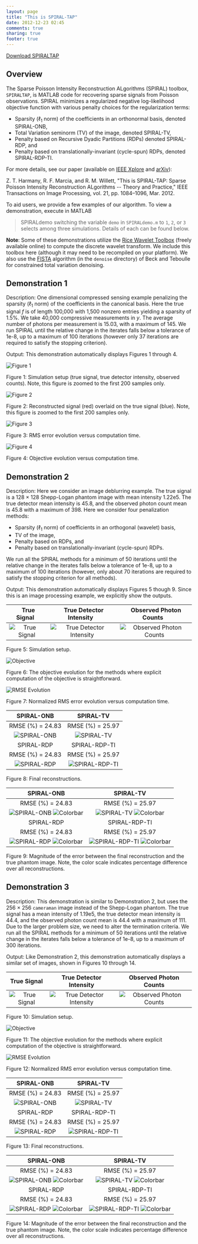 ```yaml
---
layout: page
title: "This is SPIRAL-TAP"
date: 2012-12-23 02:45
comments: true
sharing: true
footer: true
---
```


[Download SPIRALTAP][SPIRALTAPDownload]

## Overview ##

The Sparse Poisson Intensity Reconstruction ALgorithms (SPIRAL) toolbox, ``SPIRALTAP``, is MATLAB code for recovering sparse signals from Poisson observations. SPIRAL minimizes a regularized negative log-likelihood objective function with various penalty choices for the regularization terms:

- Sparsity ($\ell_1$ norm) of the coefficients in an orthonormal basis, denoted SPIRAL-ONB,
- Total Variation seminorm (TV) of the image, denoted SPIRAL-TV,
- Penalty based on Recursive Dyadic Partitions (RDPs) denoted SPIRAL-RDP, and
- Penalty based on translationally-invariant (cycle-spun) RDPs, denoted SPIRAL-RDP-TI.

For more details, see our paper (available on [IEEE Xplore][SPIRALTIP] and [arXiv][SPIRALarXiv]):
 
Z. T. Harmany, R. F. Marcia, and R. M. Willett, "This is SPIRAL-TAP: Sparse Poisson Intensity Reconstruction ALgorithms -- Theory and Practice," IEEE Transactions on Image Processing, vol. 21, pp. 1084–1096, Mar. 2012.

To aid users, we provide a few examples of our algorithm. To view a demonstration, execute in MATLAB
> SPIRALdemo
switching the variable ``demo`` in ``SPIRALdemo.m`` to ``1``, ``2``, or ``3`` selects among three simulations. Details of each can be found below. 

**Note**: Some of these demonstrations utilize the [Rice Wavelet Toolbox][RWT] (freely available online) to compute the discrete wavelet transform. We include this toolbox here (although it may need to be recompiled on your platform). We also use the [FISTA][FISTA] algorithm (in the ``denoise`` directory) of Beck and Teboulle for constrained total variation denoising.

## Demonstration 1 ##

Description: One dimensional compressed sensing example penalizing the sparsity ($\ell_1$ norm) of the coefficients in the canonical basis. Here the true signal $f$ is of length 100,000 with 1,500 nonzero entries yielding a sparsity of 1.5%. We take 40,000 compressive measurements in $y$. The average number of photons per measurement is 15.03, with a maximum of 145. We run SPIRAL until the relative change in the iterates falls below a tolerance of 1e-8, up to a maximum of 100 iterations (however only 37 iterations are required to satisfy the stopping criterion). 

Output: This demonstration automatically displays Figures 1 through 4.

![Figure 1](figures/demo1_setup.png "Figure 1")

Figure 1: Simulation setup (true signal, true detector intensity, observed counts). Note, this figure is zoomed to the first 200 samples only.

![Figure 2](figures/demo1_fhatspiral.png "Figure 2")

Figure 2: Reconstructed signal (red) overlaid on the true signal (blue). Note, this figure is zoomed to the first 200 samples only.

![Figure 3](figures/demo1_rmseevolution.png "Figure 3")

Figure 3: RMS error evolution versus computation time. 

![Figure 4](figures/demo1_objective.png "Figure 4")

Figure 4: Objective evolution versus computation time.




## Demonstration 2 ##

Description: Here we consider an image deblurring example. The true signal is a 128 $\times$ 128 Shepp-Logan phantom image with mean intensity 1.22e5. The true detector mean intensity is 45.8, and the observed photon count mean is 45.8 with a maximum of 398. Here we consider four penalization methods:

- Sparsity ($\ell_1$ norm) of coefficients in an orthogonal (wavelet) basis,
- TV of the image,
- Penalty based on RDPs, and
- Penalty based on translationally-invariant (cycle-spun) RDPs.

We run all the SPIRAL methods for a minimum of 50 iterations until the relative change in the iterates falls below a tolerance of 1e-8, up to a maximum of 100 iterations (however, only about 70 iterations are required to satisfy the stopping criterion for all methods).

Output: This demonstration automatically displays Figures 5 though 9. Since this is an image processing example, we explicitly show the outputs.

| &nbsp;&nbsp;True Signal&nbsp;&nbsp; | &nbsp;&nbsp;True Detector Intensity&nbsp;&nbsp; | &nbsp;&nbsp;Observed Photon Counts&nbsp;&nbsp; |
|:---:|:---:|:---:|
| ![True Signal](figures/demo2_f.png "True Signal") | ![True Detector Intensity](figures/demo2_af.png "True Detector Intensity") | ![Observed Photon Counts](figures/demo2_y.png "Observed Photon Counts")

Figure 5: Simulation setup.

![Objective](figures/demo2_objective.png)

Figure 6: The objective evolution for the methods where explicit computation of the objective is straightforward.

![RMSE Evolution](figures/demo2_rmseevolution.png "RMSE Evolution")

Figure 7: Normalized RMS error evolution versus computation time.

| SPIRAL-ONB      | SPIRAL-TV        |
|:----------:|:----------:|
| RMSE (%) = 24.83       | RMSE (%) = 25.97 |
| ![SPIRAL-ONB](figures/demo2_fhatspiralonb.png "SPIRAL-ONB") | ![SPIRAL-TV](figures/demo2_fhatspiralonb.png "SPIRAL-TV") |
| SPIRAL-RDP | SPIRAL-RDP-TI |
RMSE (%) = 24.83 | RMSE (%) = 25.97 |
| ![SPIRAL-RDP](figures/demo2_fhatspiralonb.png "SPIRAL-RDP") | ![SPIRAL-RDP-TI](figures/demo2_fhatspiralonb.png "SPIRAL-RDP-TI") |

Figure 8: Final reconstructions.

| SPIRAL-ONB      | SPIRAL-TV        |
|:----------:|:----------:|
| RMSE (%) = 24.83       | RMSE (%) = 25.97 |
| ![SPIRAL-ONB](figures/demo2_diffspiralonb.png "SPIRAL-ONB") ![Colorbar](figures/demo2_colorbar.png "Colorbar") | ![SPIRAL-TV](figures/demo2_diffspiralonb.png "SPIRAL-TV") ![Colorbar](figures/demo2_colorbar.png "Colorbar")|
| SPIRAL-RDP | SPIRAL-RDP-TI |
RMSE (%) = 24.83 | RMSE (%) = 25.97 |
| ![SPIRAL-RDP](figures/demo2_diffspiralonb.png "SPIRAL-RDP") ![Colorbar](figures/demo2_colorbar.png "Colorbar")| ![SPIRAL-RDP-TI](figures/demo2_diffspiralonb.png "SPIRAL-RDP-TI") ![Colorbar](figures/demo2_colorbar.png "Colorbar")|

Figure 9: Magnitude of the error between the final reconstruction and the true phantom image. Note, the color scale indicates percentage difference over all reconstructions.




## Demonstration 3 ##

Description: This demonstration is similar to Demonstration 2, but uses the 256 $\times$ 256 ``cameraman`` image instead of the Shepp-Logan phantom. The true signal has a mean intensity of 1.19e5, the true detector mean intensity is 44.4, and the observed photon count mean is 44.4 with a maximum of 111. Due to the larger problem size, we need to alter the termination criteria. We run all the SPIRAL methods for a minimum of 50 iterations until the relative change in the iterates falls below a tolerance of 1e-8, up to a maximum of 300 iterations. 

Output: Like Demonstration 2, this demonstration automatically displays a similar set of images, shown in Figures 10 through 14.

|  True Signal  |  True Detector Intensity  |  Observed Photon Counts  |
|:---:|:---:|:---:|
| ![True Signal](figures/demo3_f.png "True Signal") | ![True Detector Intensity](figures/demo3_af.png "True Detector Intensity") | ![Observed Photon Counts](figures/demo3_y.png "Observed Photon Counts")

Figure 10: Simulation setup.

![Objective](figures/demo3_objective.png)

Figure 11: The objective evolution for the methods where explicit computation of the objective is straightforward.

![RMSE Evolution](figures/demo2_rmseevolution.png "RMSE Evolution")

Figure 12: Normalized RMS error evolution versus computation time.

| SPIRAL-ONB      | SPIRAL-TV        |
|:----------:|:----------:|
| RMSE (%) = 24.83       | RMSE (%) = 25.97 |
| ![SPIRAL-ONB](figures/demo3_fhatspiralonb.png "SPIRAL-ONB") | ![SPIRAL-TV](figures/demo3_fhatspiralonb.png "SPIRAL-TV") |
| SPIRAL-RDP | SPIRAL-RDP-TI |
RMSE (%) = 24.83 | RMSE (%) = 25.97 |
| ![SPIRAL-RDP](figures/demo3_fhatspiralonb.png "SPIRAL-RDP") | ![SPIRAL-RDP-TI](figures/demo3_fhatspiralonb.png "SPIRAL-RDP-TI") |

Figure 13: Final reconstructions.

| SPIRAL-ONB      | SPIRAL-TV        |
|:----------:|:----------:|
| RMSE (%) = 24.83       | RMSE (%) = 25.97 |
| ![SPIRAL-ONB](figures/demo3_diffspiralonb.png "SPIRAL-ONB") ![Colorbar](figures/demo3_colorbar.png "Colorbar") | ![SPIRAL-TV](figures/demo3_diffspiralonb.png "SPIRAL-TV") ![Colorbar](figures/demo3_colorbar.png "Colorbar")|
| SPIRAL-RDP | SPIRAL-RDP-TI |
RMSE (%) = 24.83 | RMSE (%) = 25.97 |
| ![SPIRAL-RDP](figures/demo3_diffspiralonb.png "SPIRAL-RDP") ![Colorbar](figures/demo3_colorbar.png "Colorbar")| ![SPIRAL-RDP-TI](figures/demo3_diffspiralonb.png "SPIRAL-RDP-TI") ![Colorbar](figures/demo3_colorbar.png "Colorbar")|

Figure 14: Magnitude of the error between the final reconstruction and the true phantom image. Note, the color scale indicates percentage difference over all reconstructions.




[SPIRALTAPDownload]: SPIRALTAP.zip "SPIRALTAP.zip"
[SPIRALTAP]: spiraltap.html "This is SPIRAL-TAP"
[SPIRALTIP]: http://dx.doi.org/10.1109/TIP.2011.2168410 "SPIRAL on IEEE Xplore"
[SPIRALarXiv]: http://arxiv.org/abs/1005.4274 "SPIRAL on arXiv"
[RWT]: http://dsp.rice.edu/software/rice-wavelet-toolbox "Rice Wavelet Toolbox"
[FISTA]: http://ie.technion.ac.il/~becka/papers/tv_fista.zip "FISTA"


